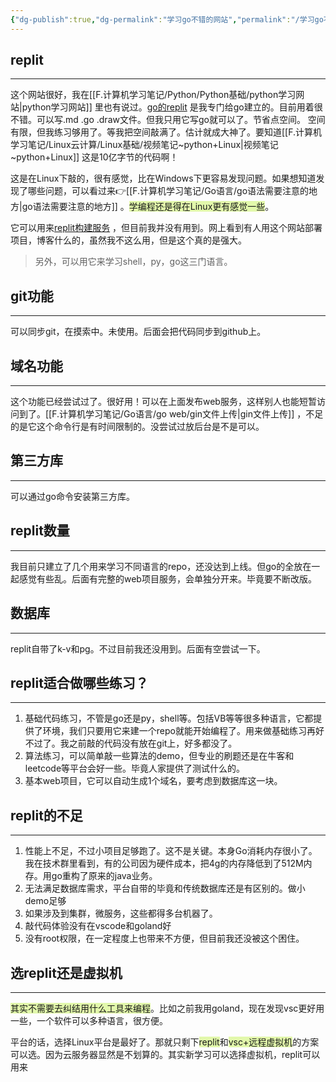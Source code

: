 ```yaml
---
{"dg-publish":true,"dg-permalink":"学习go不错的网站","permalink":"/学习go不错的网站/","noteIcon":"","created":"2023-07-05","updated":""}
---
```



## replit
---
这个网站很好，我在[[F.计算机学习笔记/Python/Python基础/python学习网站\|python学习网站]] 里也有说过。[go的replit](https://replit.com/@sunnydongbowen/GoPractice#%E5%9F%BA%E7%A1%80%E7%BB%83%E4%B9%A0/int_test.go) 是我专门给go建立的。目前用着很不错。可以写.md .go  .draw文件。但我只用它写go就可以了。节省点空间。
空间有限，但我练习够用了。等我把空间敲满了。估计就成大神了。要知道[[F.计算机学习笔记/Linux云计算/Linux基础/视频笔记~python+Linux\|视频笔记~python+Linux]]  这是10亿字节的代码啊！

这是在Linux下敲的，很有感觉，比在Windows下更容易发现问题。如果想知道发现了哪些问题，可以看过来👉[[F.计算机学习笔记/Go语言/go语法需要注意的地方\|go语法需要注意的地方]] 。<span style="background:rgba(205, 244, 105, 0.55)">学编程还是得在Linux更有感觉一些</span>。

它可以用来[replit构建服务](https://www.36dianping.com/qa/7958.html)  ，但目前我并没有用到。网上看到有人用这个网站部署项目，博客什么的，虽然我不这么用，但是这个真的是强大。

> 另外，可以用它来学习shell，py，go这三门语言。


##  git功能
---
可以同步git，在摸索中。未使用。后面会把代码同步到github上。

## 域名功能
---
这个功能已经尝试过了。很好用！可以在上面发布web服务，这样别人也能短暂访问到了。[[F.计算机学习笔记/Go语言/go web/gin文件上传\|gin文件上传]] ，不足的是它这个命令行是有时间限制的。没尝试过放后台是不是可以。

## 第三方库
---
可以通过go命令安装第三方库。

## replit数量
---
我目前只建立了几个用来学习不同语言的repo，还没达到上线。但go的全放在一起感觉有些乱。后面有完整的web项目服务，会单独分开来。毕竟要不断改版。

## 数据库
---
replit自带了k-v和pg。不过目前我还没用到。后面有空尝试一下。

##  replit适合做哪些练习？
---
1. 基础代码练习，不管是go还是py，shell等。包括VB等等很多种语言，它都提供了环境，我们只要用它来建一个repo就能开始编程了。用来做基础练习再好不过了。我之前敲的代码没有放在git上，好多都没了。
2. 算法练习，可以简单敲一些算法的demo，但专业的刷题还是在牛客和leetcode等平台会好一些。毕竟人家提供了测试什么的。
3. 基本web项目，它可以自动生成1个域名，要考虑到数据库这一块。

## replit的不足
---
1. 性能上不足，不过小项目足够跑了。这不是关键。本身Go消耗内存很小了。我在技术群里看到，有的公司因为硬件成本，把4g的内存降低到了512M内存。用go重构了原来的java业务。
2. 无法满足数据库需求，平台自带的毕竟和传统数据库还是有区别的。做小demo足够
3. 如果涉及到集群，微服务，这些都得多台机器了。
4. 敲代码体验没有在vscode和goland好
5. 没有root权限，在一定程度上也带来不方便，但目前我还没被这个困住。

## 选replit还是虚拟机
---
<span style="background:rgba(205, 244, 105, 0.55)">其实不需要去纠结用什么工具来编程</span>。比如之前我用goland，现在发现vsc更好用一些，一个软件可以多种语言，很方便。

平台的话，选择Linux平台是最好了。那就只剩下<span style="background:rgba(205, 244, 105, 0.55)">replit</span>和<span style="background:rgba(205, 244, 105, 0.55)">vsc+远程虚拟机</span>的方案可以选。因为云服务器显然是不划算的。其实新学习可以选择虚拟机，replit可以用来
